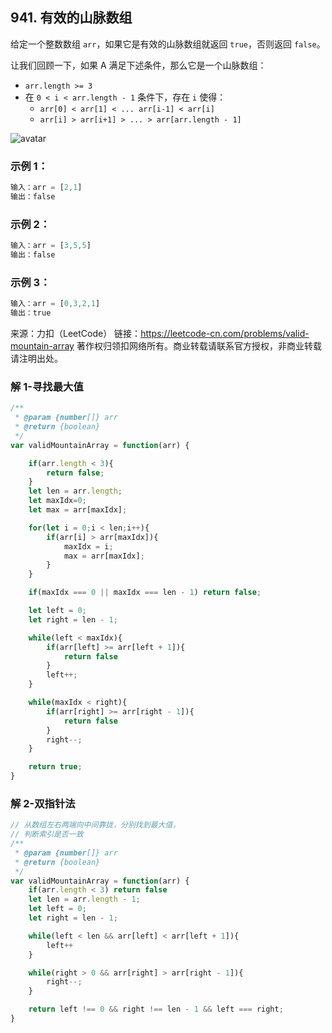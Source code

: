 ## 941. 有效的山脉数组

给定一个整数数组 `arr`，如果它是有效的山脉数组就返回 `true`，否则返回 `false`。

让我们回顾一下，如果 A 满足下述条件，那么它是一个山脉数组：

- `arr.length >= 3`
- 在 `0 < i < arr.length - 1` 条件下，存在 `i` 使得：
  - `arr[0] < arr[1] < ... arr[i-1] < arr[i]`
  - `arr[i] > arr[i+1] > ... > arr[arr.length - 1]`

![avatar](https://assets.leetcode.com/uploads/2019/10/20/hint_valid_mountain_array.png)

### 示例 1：
```js
输入：arr = [2,1]
输出：false
```

### 示例 2：
```js
输入：arr = [3,5,5]
输出：false
```

### 示例 3：
```js
输入：arr = [0,3,2,1]
输出：true
```

来源：力扣（LeetCode）
链接：https://leetcode-cn.com/problems/valid-mountain-array
著作权归领扣网络所有。商业转载请联系官方授权，非商业转载请注明出处。

### 解 1-寻找最大值
```js
/**
 * @param {number[]} arr
 * @return {boolean}
 */
var validMountainArray = function(arr) {

	if(arr.length < 3){
		return false;
	}
	let len = arr.length;
	let maxIdx=0;
	let max = arr[maxIdx];

	for(let i = 0;i < len;i++){
		if(arr[i] > arr[maxIdx]){
			maxIdx = i;
			max = arr[maxIdx];
		}
	}

	if(maxIdx === 0 || maxIdx === len - 1) return false;

	let left = 0;
	let right = len - 1;

	while(left < maxIdx){
		if(arr[left] >= arr[left + 1]){
			return false
		}
		left++;
	}

	while(maxIdx < right){
		if(arr[right] >= arr[right - 1]){
			return false
		}
		right--;
	}

	return true;
}
```

### 解 2-双指针法
```js
// 从数组左右两端向中间靠拢，分别找到最大值，
// 判断索引是否一致
/**
 * @param {number[]} arr
 * @return {boolean}
 */
var validMountainArray = function(arr) {
	if(arr.length < 3) return false
	let len = arr.length - 1;
	let left = 0;
	let right = len - 1;

	while(left < len && arr[left] < arr[left + 1]){
		left++
	}

	while(right > 0 && arr[right] > arr[right - 1]){
		right--;
	}

	return left !== 0 && right !== len - 1 && left === right;
}
```